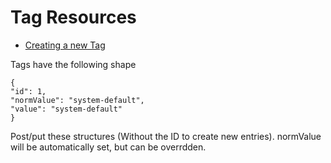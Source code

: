 # Tag Resources

* [Creating a new Tag](#creating-a-new-directoryentry)

Tags have the following shape

    {
	"id": 1,
	"normValue": "system-default",
	"value": "system-default"
    }

Post/put these structures (Without the ID to create new entries). normValue will be automatically set, but can be overrdden.
